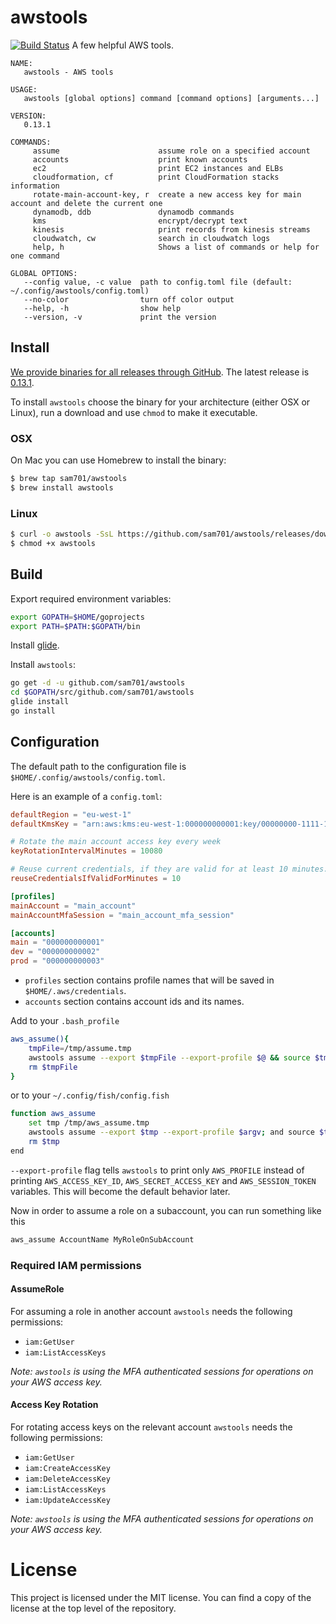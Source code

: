 # awstools
[![Build Status](https://travis-ci.org/sam701/awstools.svg?branch=master)](https://travis-ci.org/sam701/awstools) A few helpful AWS tools.

```
NAME:
   awstools - AWS tools

USAGE:
   awstools [global options] command [command options] [arguments...]

VERSION:
   0.13.1

COMMANDS:
     assume                      assume role on a specified account
     accounts                    print known accounts
     ec2                         print EC2 instances and ELBs
     cloudformation, cf          print CloudFormation stacks information
     rotate-main-account-key, r  create a new access key for main account and delete the current one
     dynamodb, ddb               dynamodb commands
     kms                         encrypt/decrypt text
     kinesis                     print records from kinesis streams
     cloudwatch, cw              search in cloudwatch logs
     help, h                     Shows a list of commands or help for one command

GLOBAL OPTIONS:
   --config value, -c value  path to config.toml file (default: ~/.config/awstools/config.toml)
   --no-color                turn off color output
   --help, -h                show help
   --version, -v             print the version
```

## Install

[We provide binaries for all releases through GitHub](https://github.com/sam701/awstools/releases). The latest release is [0.13.1](https://github.com/sam701/awstools/releases/latest).

To install `awstools` choose the binary for your architecture (either OSX or Linux), run a download and use `chmod` to make it executable.

### OSX

On Mac you can use Homebrew to install the binary:

```sh
$ brew tap sam701/awstools
$ brew install awstools
```

### Linux

```sh
$ curl -o awstools -SsL https://github.com/sam701/awstools/releases/download/0.13.1/awstools_linux_amd64
$ chmod +x awstools
```

## Build
Export required environment variables:
```sh
export GOPATH=$HOME/goprojects
export PATH=$PATH:$GOPATH/bin
```

Install [glide](https://glide.sh).

Install `awstools`:
```sh
go get -d -u github.com/sam701/awstools
cd $GOPATH/src/github.com/sam701/awstools
glide install
go install
```

## Configuration
The default path to the configuration file is `$HOME/.config/awstools/config.toml`.

Here is an example of a `config.toml`:
```toml
defaultRegion = "eu-west-1"
defaultKmsKey = "arn:aws:kms:eu-west-1:000000000001:key/00000000-1111-1111-2222-333333333333"

# Rotate the main account access key every week
keyRotationIntervalMinutes = 10080

# Reuse current credentials, if they are valid for at least 10 minutes.
reuseCredentialsIfValidForMinutes = 10

[profiles]
mainAccount = "main_account"
mainAccountMfaSession = "main_account_mfa_session"

[accounts]
main = "000000000001"
dev = "000000000002"
prod = "000000000003"
```

* `profiles` section contains profile names that will be saved in `$HOME/.aws/credentials`.
* `accounts` section contains account ids and its names.

Add to your `.bash_profile`
```sh
aws_assume(){
	tmpFile=/tmp/assume.tmp
	awstools assume --export $tmpFile --export-profile $@ && source $tmpFile
	rm $tmpFile
}
```
or to your `~/.config/fish/config.fish`
```sh
function aws_assume
	set tmp /tmp/aws_assume.tmp
	awstools assume --export $tmp --export-profile $argv; and source $tmp
	rm $tmp
end
```
`--export-profile` flag tells `awstools` to print only `AWS_PROFILE` instead of printing `AWS_ACCESS_KEY_ID`, `AWS_SECRET_ACCESS_KEY` and `AWS_SESSION_TOKEN` variables.
This will become the default behavior later.

Now in order to assume a role on a subaccount, you can run something like this
```sh
aws_assume AccountName MyRoleOnSubAccount
```

### Required IAM permissions

#### AssumeRole

For assuming a role in another account `awstools` needs the following permissions:

- `iam:GetUser`
- `iam:ListAccessKeys`

*Note: `awstools` is using the MFA authenticated sessions for operations on your AWS access key.*

#### Access Key Rotation

For rotating access keys on the relevant account `awstools` needs the following permissions:

- `iam:GetUser`
- `iam:CreateAccessKey`
- `iam:DeleteAccessKey`
- `iam:ListAccessKeys`
- `iam:UpdateAccessKey`

*Note: `awstools` is using the MFA authenticated sessions for operations on your AWS access key.*

# License

This project is licensed under the MIT license. You can find a copy of the license at the top level of the repository.
